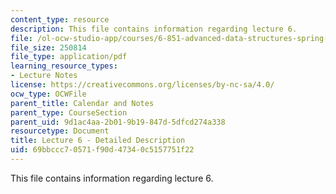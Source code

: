 ```yaml
---
content_type: resource
description: This file contains information regarding lecture 6.
file: /ol-ocw-studio-app/courses/6-851-advanced-data-structures-spring-2012/69bbccc70571f90d47340c5157751f22_MIT6_851S12_Lecture6.pdf
file_size: 250814
file_type: application/pdf
learning_resource_types:
- Lecture Notes
license: https://creativecommons.org/licenses/by-nc-sa/4.0/
ocw_type: OCWFile
parent_title: Calendar and Notes
parent_type: CourseSection
parent_uid: 9d1ac4aa-2b01-9b19-847d-5dfcd274a338
resourcetype: Document
title: Lecture 6 - Detailed Description
uid: 69bbccc7-0571-f90d-4734-0c5157751f22
---
```

This file contains information regarding lecture 6.